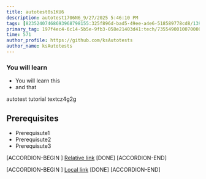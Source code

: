 ```yaml
---
title: autotest0s1KU6
description: autotest1706N6_9/27/2025 5:46:10 PM
tags: [82352407468693968798155:325f896d-bad5-49ee-a4e6-518589778cd8/139269250608756787992873,197f4ec4-6c14-5b5e-9fb3-058e21403d41:tech/73554900100700000996,c1a376dd-ebd0-4787-804e-a23fef23ba06:4625ac99-30b5-4df6-a6c5-f840dd406e80/1bf8f1d5-d54a-41e0-b203-d94deae18a3c]
primary_tag: 197f4ec4-6c14-5b5e-9fb3-058e21403d41:tech/73554900100700000996/67838200100800006287
time: 571
author_profile: https://github.com/ksAutotests
author_name: ksAutotests
---
```

### You will learn
- You will learn this
- and that

autotest tutorial textcz4g2g

## Prerequisites
- Prerequisute1
- Prerequisute2
- Prerequisute3

[ACCORDION-BEGIN [](step)]
[Relative link](autotest_tutoriall1s081)
[DONE]
[ACCORDION-END]

[ACCORDION-BEGIN [](step)]
[Local link](http://localhost/index.html)
[DONE]
[ACCORDION-END]

